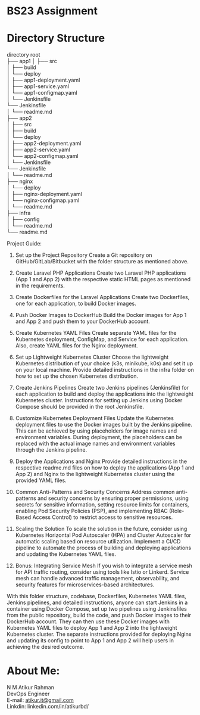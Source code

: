 # BS23 Assignment

# Directory Structure

directory root                                                                                                                                                      
├── app1
│   ├── src                                                                                                                                                         
│   ├── build                                                                                                                                                       
│   └── deploy                                                                                                                                                      
│       ├── app1-deployment.yaml                                                                                                                                    
│       ├── app1-service.yaml                                                                                                                                       
│       └── app1-configmap.yaml                                                                                                                                     
│   └── Jenkinsfile                                                                                                                                                 
      └── Jenkinsfile                                                                                                                                               
│   └── readme.md                                                                                                                                                   
├── app2                                                                                                                                                            
│   ├── src                                                                                                                                                         
│   ├── build                                                                                                                                                       
│   └── deploy                                                                                                                                                      
│       ├── app2-deployment.yaml                                                                                                                                    
│       ├── app2-service.yaml                                                                                                                                      
│       └── app2-configmap.yaml                                                                                                                                     
│   └── Jenkinsfile                                                                                                                                                 
      └── Jenkinsfile                                                                                                                                               
│   └── readme.md                                                                                                                                                   
├── nginx                                                                                                                                                           
│   └── deploy                                                                                                                                                      
│       ├── nginx-deployment.yaml                                                                                                                                   
│       └── nginx-configmap.yaml                                                                                                                                    
│   └── readme.md                                                                                                                                                   
├── infra                                                                                                                                                           
│   ├── config                                                                                                                                                      
│   └── readme.md                                                                                                                                                   
└── readme.md                                                                                                                                                                                                                                                                                                                           

Project Guide:

1.  Set up the Project Repository
    Create a Git repository on GitHub/GitLab/Bitbucket with the folder structure as mentioned above.

2.  Create Laravel PHP Applications
    Create two Laravel PHP applications (App 1 and App 2) with the respective static HTML pages as mentioned in the requirements.

3.  Create Dockerfiles for the Laravel Applications
    Create two Dockerfiles, one for each application, to build Docker images.

4.  Push Docker Images to DockerHub
    Build the Docker images for App 1 and App 2 and push them to your DockerHub account.

5.  Create Kubernetes YAML Files
    Create separate YAML files for the Kubernetes deployment, ConfigMap, and Service for each application. Also, create YAML files for the Nginx deployment.

6.  Set up Lightweight Kubernetes Cluster
    Choose the lightweight Kubernetes distribution of your choice (k3s, minikube, k0s) and set it up on your local machine. Provide detailed instructions in the infra folder on how to set up the chosen Kubernetes distribution.

7. Create Jenkins Pipelines
    Create two Jenkins pipelines (Jenkinsfile) for each application to build and deploy the applications into the lightweight Kubernetes cluster. Instructions for setting up Jenkins using Docker Compose should be provided in the root Jenkinsfile.

8.  Customize Kubernetes Deployment Files
    Update the Kubernetes deployment files to use the Docker images built by the Jenkins pipeline. This can be achieved by using placeholders for image names and environment variables. During deployment, the placeholders can be replaced with the actual image names and environment variables through the Jenkins pipeline.

9.  Deploy the Applications and Nginx
    Provide detailed instructions in the respective readme.md files on how to deploy the applications (App 1 and App 2) and Nginx to the lightweight Kubernetes cluster using the provided YAML files.

10. Common Anti-Patterns and Security Concerns
    Address common anti-patterns and security concerns by ensuring proper permissions, using secrets for sensitive information, setting resource limits for containers, enabling Pod Security Policies (PSP), and implementing RBAC (Role-Based Access Control) to restrict access to sensitive resources.

11. Scaling the Solution
    To scale the solution in the future, consider using Kubernetes Horizontal Pod Autoscaler (HPA) and Cluster Autoscaler for automatic scaling based on resource utilization. Implement a CI/CD pipeline to automate the process of building and deploying applications and updating the Kubernetes YAML files.

12. Bonus: Integrating Service Mesh
    If you wish to integrate a service mesh for API traffic routing, consider using tools like Istio or Linkerd. Service mesh can handle advanced traffic management, observability, and security features for microservices-based architectures.

With this folder structure, codebase, Dockerfiles, Kubernetes YAML files, Jenkins pipelines, and detailed instructions, anyone can start Jenkins in a container using Docker Compose, set up two pipelines using Jenkinsfiles from the public repository, build the code, and push Docker images to their DockerHub account. They can then use these Docker images with Kubernetes YAML files to deploy App 1 and App 2 into the lightweight Kubernetes cluster. The separate instructions provided for deploying Nginx and updating its config to point to App 1 and App 2 will help users in achieving the desired outcome.


# About Me:                                                                                                                                                         
N M Atikur Rahman                                                                                                                                                   
DevOps Engineer                                                                                                                                                     
E-mail: atikur.it@gmail.com                                                                                                                                         
Linkdin: linkedin.com/in/atikurbd/                                                                                                                                  

